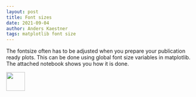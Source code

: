 ```yaml
---
layout: post
title: Font sizes
date: 2021-09-04
author: Anders Kaestner
tags: matplotlib font size
---
```

The fontsize often has to be adjusted when you prepare your publication ready plots. This can be done using global font size variables in matplotlib. The attached notebook shows you how it is done.

[<img src="https://upload.wikimedia.org/wikipedia/commons/3/38/Jupyter_logo.svg" height="50px"/>](https://nbviewer.jupyter.org/github/neutronimaging/coding-recipes/blob/main/python/PlottingFonts.ipynb)

